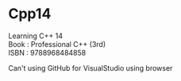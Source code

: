 # Cpp14

Learning C++ 14  
Book : Professional C++ (3rd)  
ISBN : 9788968484858  

Can't using GitHub for VisualStudio
using browser
